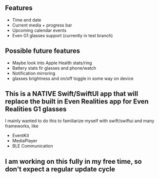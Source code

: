 ## Features
 - Time and date
 - Current media + progress bar
 - Upcoming calendar events
 - Even G1 glasses support (currently in test branch)
## Possible future features
 - Maybe look into Apple Health stats/ring
 - Battery stats fir glasses and phone/watch
 - Notification mirroring
 - glasses brightness and on/off toggle in some way on device


## This is a NATIVE Swift/SwiftUI app that will replace the built in Even Realities app for Even Realities G1 glasses
I mainly wanted to do this to familiarize myself with swift/swiftui and many frameworks, like 
 - EventKit
 - MediaPlayer
 - BLE Communication

## I am working on this fully in my free time, so don't expect a regular update cycle
